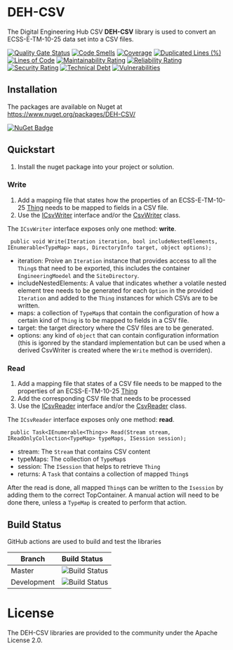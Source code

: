 # DEH-CSV

The Digital Engineering Hub CSV **DEH-CSV** library is used to convert an ECSS-E-TM-10-25 data set into a CSV files.

[![Quality Gate Status](https://sonarcloud.io/api/project_badges/measure?project=RHEAGROUP_DEH-CSV&metric=alert_status)](https://sonarcloud.io/summary/new_code?id=RHEAGROUP_DEH-CSV)
[![Code Smells](https://sonarcloud.io/api/project_badges/measure?project=RHEAGROUP_DEH-CSV&metric=code_smells)](https://sonarcloud.io/summary/new_code?id=RHEAGROUP_DEH-CSV)
[![Coverage](https://sonarcloud.io/api/project_badges/measure?project=RHEAGROUP_DEH-CSV&metric=coverage)](https://sonarcloud.io/summary/new_code?id=RHEAGROUP_DEH-CSV)
[![Duplicated Lines (%)](https://sonarcloud.io/api/project_badges/measure?project=RHEAGROUP_DEH-CSV&metric=duplicated_lines_density)](https://sonarcloud.io/summary/new_code?id=RHEAGROUP_DEH-CSV)
[![Lines of Code](https://sonarcloud.io/api/project_badges/measure?project=RHEAGROUP_DEH-CSV&metric=ncloc)](https://sonarcloud.io/summary/new_code?id=RHEAGROUP_DEH-CSV)
[![Maintainability Rating](https://sonarcloud.io/api/project_badges/measure?project=RHEAGROUP_DEH-CSV&metric=sqale_rating)](https://sonarcloud.io/summary/new_code?id=RHEAGROUP_DEH-CSV)
[![Reliability Rating](https://sonarcloud.io/api/project_badges/measure?project=RHEAGROUP_DEH-CSV&metric=reliability_rating)](https://sonarcloud.io/summary/new_code?id=RHEAGROUP_DEH-CSV)
[![Security Rating](https://sonarcloud.io/api/project_badges/measure?project=RHEAGROUP_DEH-CSV&metric=security_rating)](https://sonarcloud.io/summary/new_code?id=RHEAGROUP_DEH-CSV)
[![Technical Debt](https://sonarcloud.io/api/project_badges/measure?project=RHEAGROUP_DEH-CSV&metric=sqale_index)](https://sonarcloud.io/summary/new_code?id=RHEAGROUP_DEH-CSV)
[![Vulnerabilities](https://sonarcloud.io/api/project_badges/measure?project=RHEAGROUP_DEH-CSV&metric=vulnerabilities)](https://sonarcloud.io/summary/new_code?id=RHEAGROUP_DEH-CSV)

## Installation

The packages are available on Nuget at https://www.nuget.org/packages/DEH-CSV/

[![NuGet Badge](https://buildstats.info/nuget/DEH-CSV)](https://buildstats.info/nuget/DEH-CSV)

## Quickstart

  1. Install the nuget package into your project or solution. 
  
### Write

  1. Add a mapping file that states how the properties of an ECSS-E-TM-10-25 [Thing](https://comet-dev-docs.mbsehub.org/) needs to be mapped to fields in a CSV file.
  1. Use the [ICsvWriter](https://github.com/RHEAGROUP/DEH-CSV/blob/master/DEH-CSV/ICsvWriter.cs) interface and/or the [CsvWriter](https://github.com/RHEAGROUP/DEH-CSV/blob/master/DEH-CSV/CsvWriter.cs) class.

The `ICsvWriter` interface exposes only one method: **write**.

```
 public void Write(Iteration iteration, bool includeNestedElements, IEnumerable<TypeMap> maps, DirectoryInfo target, object options);
```

  - iteration: Proive an `Iteration` instance that provides access to all the `Thing`s that need to be exported, this includes the container `EngineeringMoedel` and the `SiteDirectory`. 
  - includeNestedElements: A value that indicates whether a volatile nested element tree needs to be generated for each `Option` in the provided `Iteration` and added to the `Thing` instances for which CSVs are to be written.
  - maps:  a collection of `TypeMap`s that contain the configuration of how a certain kind of `Thing` is to be mapped to fields in a CSV file.
  - target: the target directory where the CSV files are to be generated.
  - options: any kind of `object` that can contain configuration information (this is igonred by the standard implementation but can be used when a derived CsvWriter is created where the `Write` method is overriden).

### Read

  1. Add a mapping file that states of a CSV file needs to be mapped to the properties of an ECSS-E-TM-10-25 [Thing](https://comet-dev-docs.mbsehub.org/)
  1. Add the corresponding CSV file that needs to be processed
  1. Use the [ICsvReader](https://github.com/RHEAGROUP/DEH-CSV/blob/development/DEH-CSV/ICsvReader.cs) interface and/or the [CsvReader](https://github.com/RHEAGROUP/DEH-CSV/blob/development/DEH-CSV/CsvReader.cs) class.

 The `ICsvReader` interface exposes only one method: **read**.

```
 public Task<IEnumerable<Thing>> Read(Stream stream, IReadOnlyCollection<TypeMap> typeMaps, ISession session);
```
  
  - stream: The `Stream` that contains CSV content
  - typeMaps: The collection of `TypeMap`s
  - session: The `ISession` that helps to retrieve `Thing`
  - returns: A `Task` that contains a collection of mapped `Thing`s

 After the read is done, all mapped `Thing`s can be written to the `Isession` by adding them to the correct TopContainer. A manual action will need to be done there, unless a `TypeMap` is created to perform that action.

## Build Status

GitHub actions are used to build and test the libraries

Branch | Build Status
------- | :------------
Master | ![Build Status](https://github.com/RHEAGROUP/DEH-CSV/actions/workflows/CodeQuality.yml/badge.svg?branch=master)
Development | ![Build Status](https://github.com/RHEAGROUP/DEH-CSV/actions/workflows/CodeQuality.yml/badge.svg?branch=development)

# License

The DEH-CSV libraries are provided to the community under the Apache License 2.0.
